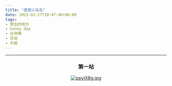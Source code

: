 ```yaml
---
title: "度假小岛岛"
date: 2023-03-27T10:47:46+08:00
tags:
- 想去的地方
- honey day
- 孙师傅
- 恐龙
- 大秘
---
```

---


### <center>第一站</center>
<div align="center">

[![ppyiX8g.jpg](https://s1.ax1x.com/2023/03/27/ppyiX8g.jpg)](https://imgse.com/i/ppyiX8g)

</div>

